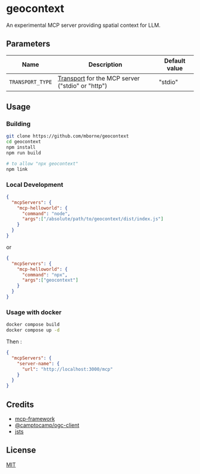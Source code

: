# geocontext

An experimental MCP server providing spatial context for LLM.

## Parameters

| Name             | Description                                                                                                       | Default value |
| ---------------- | ----------------------------------------------------------------------------------------------------------------- | ------------- |
| `TRANSPORT_TYPE` | [Transport](https://mcp-framework.com/docs/Transports/transports-overview) for the MCP server ("stdio" or "http") | "stdio"       |

## Usage

### Building

```bash
git clone https://github.com/mborne/geocontext
cd geocontext
npm install
npm run build

# to allow "npx geocontext"
npm link
```

### Local Development

```json
{
  "mcpServers": {
    "mcp-helloworld": {
      "command": "node",
      "args":["/absolute/path/to/geocontext/dist/index.js"]
    }
  }
}
```

or 

```json
{
  "mcpServers": {
    "mcp-helloworld": {
      "command": "npx",
      "args":["geocontext"]
    }
  }
}
```

### Usage with docker

```bash
docker compose build
docker compose up -d
```

Then :

```json
{
  "mcpServers": {
    "server-name": {
      "url": "http://localhost:3000/mcp"
    }
  }
}
```


## Credits

* [mcp-framework](https://mcp-framework.com)
* [@camptocamp/ogc-client](https://camptocamp.github.io/ogc-client/#/)
* [jsts](https://bjornharrtell.github.io/jsts/)

## License

[MIT](LICENSE)


